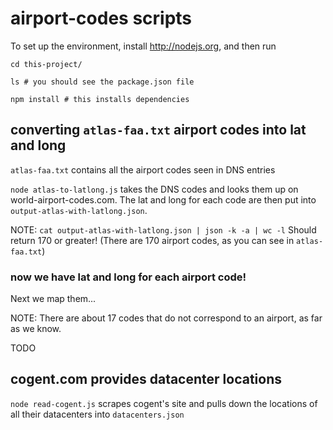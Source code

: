 # airport-codes scripts

To set up the environment, install <http://nodejs.org>, and then run

```
cd this-project/

ls # you should see the package.json file

npm install # this installs dependencies
```

## converting `atlas-faa.txt` airport codes into lat and long

`atlas-faa.txt` contains all the airport codes seen in DNS entries

`node atlas-to-latlong.js` takes the DNS codes and looks them up on
world-airport-codes.com. The lat and long for each code are then put into
`output-atlas-with-latlong.json`.

NOTE: `cat output-atlas-with-latlong.json | json -k -a | wc -l`
Should return 170 or greater! (There are 170 airport codes, as you can see in
`atlas-faa.txt`)

### now we have lat and long for each airport code!

Next we map them...

NOTE: There are about 17 codes that do not correspond to an airport, as far as we know.

TODO


## cogent.com provides datacenter locations
`node read-cogent.js` scrapes cogent's site and pulls down the locations of all
their datacenters into `datacenters.json`
